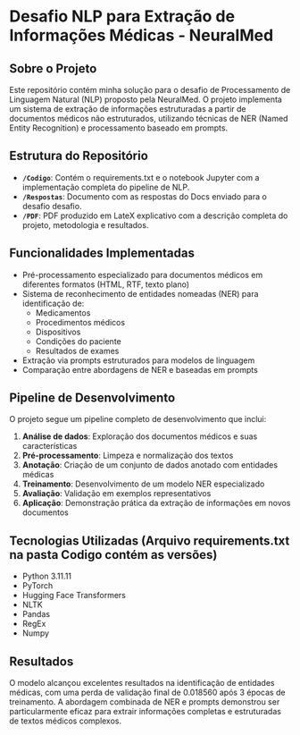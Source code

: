 # Desafio NLP para Extração de Informações Médicas - NeuralMed

## Sobre o Projeto

Este repositório contém minha solução para o desafio de Processamento de Linguagem Natural (NLP) proposto pela NeuralMed. O projeto implementa um sistema de extração de informações estruturadas a partir de documentos médicos não estruturados, utilizando técnicas de NER (Named Entity Recognition) e processamento baseado em prompts.

## Estrutura do Repositório

- **`/Codigo`**: Contém o requirements.txt e o notebook Jupyter com a implementação completa do pipeline de NLP.
- **`/Respostas`**: Documento com as respostas do Docs enviado para o desafio desafio.
- **`/PDF`**: PDF produzido em LateX explicativo com a descrição completa do projeto, metodologia e resultados.

## Funcionalidades Implementadas

- Pré-processamento especializado para documentos médicos em diferentes formatos (HTML, RTF, texto plano)
- Sistema de reconhecimento de entidades nomeadas (NER) para identificação de:
  - Medicamentos
  - Procedimentos médicos
  - Dispositivos
  - Condições do paciente
  - Resultados de exames
- Extração via prompts estruturados para modelos de linguagem
- Comparação entre abordagens de NER e baseadas em prompts

## Pipeline de Desenvolvimento

O projeto segue um pipeline completo de desenvolvimento que inclui:

1. **Análise de dados**: Exploração dos documentos médicos e suas características
2. **Pré-processamento**: Limpeza e normalização dos textos
3. **Anotação**: Criação de um conjunto de dados anotado com entidades médicas
4. **Treinamento**: Desenvolvimento de um modelo NER especializado
5. **Avaliação**: Validação em exemplos representativos
6. **Aplicação**: Demonstração prática da extração de informações em novos documentos

## Tecnologias Utilizadas (Arquivo requirements.txt na pasta Codigo contém as versões)

- Python 3.11.11
- PyTorch
- Hugging Face Transformers
- NLTK
- Pandas
- RegEx
- Numpy

## Resultados

O modelo alcançou excelentes resultados na identificação de entidades médicas, com uma perda de validação final de 0.018560 após 3 épocas de treinamento. A abordagem combinada de NER e prompts demonstrou ser particularmente eficaz para extrair informações completas e estruturadas de textos médicos complexos.

